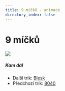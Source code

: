 ```yaml
---
title: 9 míčků - animace
directory_index: false
---
```


# 9 míčků

![](/animace/img/9-cascade.gif)

##### Kam dál

- Další trik: [Blesk](flash.html "Další trik Blesk")
- Předchozí trik: [8040](8040.html "Předchozí trik 8040")

